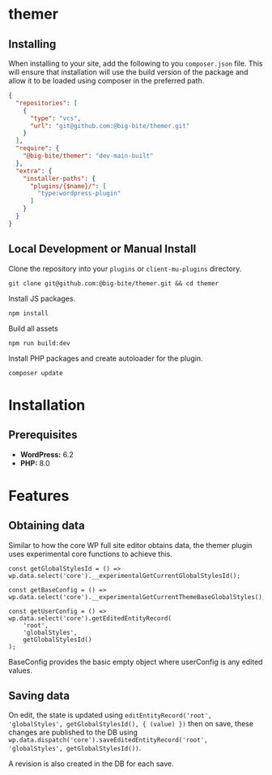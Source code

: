 # themer



## Installing
When installing to your site, add the following to you `composer.json` file. This will ensure that installation will use the build version of the package and allow it to be loaded using composer in the preferred path.
```json
{
  "repositories": [
    {
      "type": "vcs",
      "url": "git@github.com:@big-bite/themer.git"
    }
  ],
  "require": {
    "@big-bite/themer": "dev-main-built"
  },
  "extra": {
    "installer-paths": {
      "plugins/{$name}/": [
        "type:wordpress-plugin"
      ]
    }
  }
}

```

## Local Development or Manual Install
Clone the repository into your `plugins` or `client-mu-plugins` directory.
```
git clone git@github.com:@big-bite/themer.git && cd themer
```

Install JS packages.
```
npm install
```

Build all assets
```
npm run build:dev
```

Install PHP packages and create autoloader for the plugin.
```
composer update
```

# Installation

## Prerequisites

- **WordPress:** 6.2
- **PHP:** 8.0

# Features

## Obtaining data
Similar to how the core WP full site editor obtains data, the themer plugin uses experimental core functions to achieve this.
```
const getGlobalStylesId = () => wp.data.select('core').__experimentalGetCurrentGlobalStylesId();
```
```
const getBaseConfig = () => wp.data.select('core').__experimentalGetCurrentThemeBaseGlobalStyles();
```
```
const getUserConfig = () => wp.data.select('core').getEditedEntityRecord(
	'root',
	'globalStyles',
	getGlobalStylesId()
);
```

BaseConfig provides the basic empty object where userConfig is any edited values.


## Saving data
On edit, the state is updated using `editEntityRecord('root', 'globalStyles', getGlobalStylesId(), { (value) })` then on save, these changes are published to the DB
using `wp.data.dispatch('core').saveEditedEntityRecord('root', 'globalStyles', getGlobalStylesId())`.

A revision is also created in the DB for each save. 
